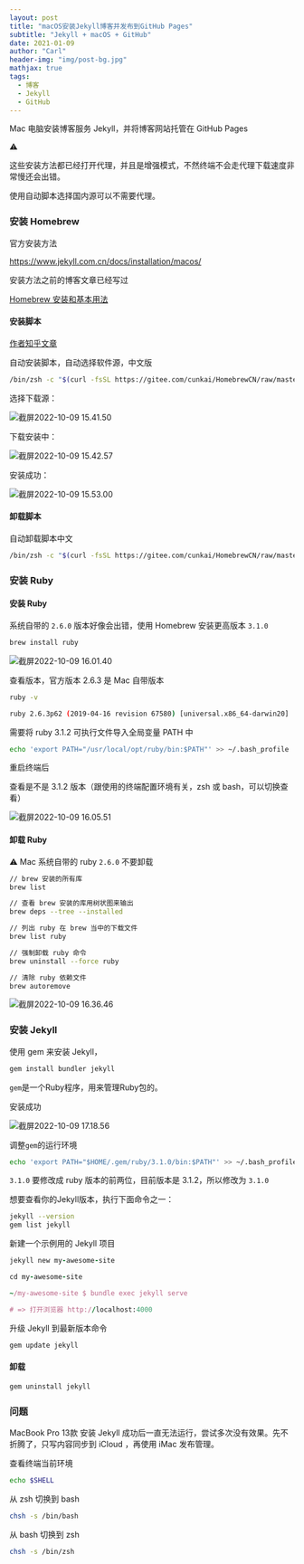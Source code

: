 ```yaml
---
layout: post
title: "macOS安装Jekyll博客并发布到GitHub Pages"
subtitle: "Jekyll + macOS + GitHub"
date: 2021-01-09
author: "Carl"
header-img: "img/post-bg.jpg"
mathjax: true
tags: 
  - 博客
  - Jekyll
  - GitHub
---
```


Mac 电脑安装博客服务 Jekyll，并将博客网站托管在 GitHub Pages



⚠️

这些安装方法都已经打开代理，并且是增强模式，不然终端不会走代理下载速度非常慢还会出错。

使用自动脚本选择国内源可以不需要代理。



### 安装 Homebrew 



官方安装方法

https://www.jekyll.com.cn/docs/installation/macos/



安装方法之前的博客文章已经写过

[Homebrew 安装和基本用法](https://songlin.me/2021/11/25/homebrew-install)



#### 安装脚本



[作者知乎文章](https://zhuanlan.zhihu.com/p/111014448)

自动安装脚本，自动选择软件源，中文版

```bash
/bin/zsh -c "$(curl -fsSL https://gitee.com/cunkai/HomebrewCN/raw/master/Homebrew.sh)"
```

选择下载源：

![截屏2022-10-09 15.41.50](https://github-blog-carl.oss-cn-hangzhou.aliyuncs.com/img/%E6%88%AA%E5%B1%8F2022-10-09%2015.41.50.png)

下载安装中：

![截屏2022-10-09 15.42.57](https://github-blog-carl.oss-cn-hangzhou.aliyuncs.com/img/%E6%88%AA%E5%B1%8F2022-10-09%2015.42.57.png)

安装成功：

![截屏2022-10-09 15.53.00](https://github-blog-carl.oss-cn-hangzhou.aliyuncs.com/img/%E6%88%AA%E5%B1%8F2022-10-09%2015.53.00.png)

#### 卸载脚本

自动卸载脚本中文

```bash
/bin/zsh -c "$(curl -fsSL https://gitee.com/cunkai/HomebrewCN/raw/master/HomebrewUninstall.sh)"
```





### 安装 Ruby



#### 安装 Ruby

系统自带的 `2.6.0` 版本好像会出错，使用 Homebrew 安装更高版本 `3.1.0`

```bash
brew install ruby
```

![截屏2022-10-09 16.01.40](https://github-blog-carl.oss-cn-hangzhou.aliyuncs.com/img/%E6%88%AA%E5%B1%8F2022-10-09%2016.01.40.png)

查看版本，官方版本 2.6.3 是 Mac 自带版本

```bash
ruby -v

ruby 2.6.3p62 (2019-04-16 revision 67580) [universal.x86_64-darwin20]
```

需要将 ruby 3.1.2 可执行文件导入全局变量 PATH 中

```bash
echo 'export PATH="/usr/local/opt/ruby/bin:$PATH"' >> ~/.bash_profile
```



重启终端后

查看是不是 3.1.2 版本（跟使用的终端配置环境有关，zsh 或 bash，可以切换查看）

![截屏2022-10-09 16.05.51](https://github-blog-carl.oss-cn-hangzhou.aliyuncs.com/img/%E6%88%AA%E5%B1%8F2022-10-09%2016.05.51.png)

#### 卸载 Ruby



⚠️	Mac 系统自带的 ruby `2.6.0` 不要卸载

```bash
// brew 安装的所有库
brew list

// 查看 brew 安装的库用树状图来输出
brew deps --tree --installed

// 列出 ruby 在 brew 当中的下载文件
brew list ruby

// 强制卸载 ruby 命令
brew uninstall --force ruby

// 清除 ruby 依赖文件
brew autoremove

```

![截屏2022-10-09 16.36.46](https://github-blog-carl.oss-cn-hangzhou.aliyuncs.com/img/%E6%88%AA%E5%B1%8F2022-10-09%2016.36.46.png)

### 安装 Jekyll





使用 gem 来安装 Jekyll，

```bash
gem install bundler jekyll
```

`gem`是一个Ruby程序，用来管理Ruby包的。

安装成功

![截屏2022-10-09 17.18.56](https://github-blog-carl.oss-cn-hangzhou.aliyuncs.com/img/%E6%88%AA%E5%B1%8F2022-10-09%2017.18.56.png)

调整`gem`的运行环境

```bash
echo 'export PATH="$HOME/.gem/ruby/3.1.0/bin:$PATH"' >> ~/.bash_profile
```

`3.1.0` 要修改成 ruby 版本的前两位，目前版本是 3.1.2，所以修改为 `3.1.0`



想要查看你的Jekyll版本，执行下面命令之一：

```bash
jekyll --version
gem list jekyll
```





新建一个示例用的 Jekyll 项目

```ruby
jekyll new my-awesome-site

cd my-awesome-site

~/my-awesome-site $ bundle exec jekyll serve

# => 打开浏览器 http://localhost:4000
```



升级 Jekyll 到最新版本命令

```ruby
gem update jekyll
```





#### 卸载

```ruby
gem uninstall jekyll
```



### 问题



MacBook Pro 13款 安装 Jekyll 成功后一直无法运行，尝试多次没有效果。先不折腾了，只写内容同步到 iCloud ，再使用 iMac  发布管理。



查看终端当前环境

```bash
echo $SHELL
```

从 zsh 切换到 bash

```bash
chsh -s /bin/bash
```

从 bash 切换到 zsh

```bash
chsh -s /bin/zsh
```



